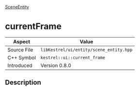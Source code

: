 [SceneEntity](index.md)
# currentFrame
| Aspect | Value |
| --- | --- |
| Source File | `libKestrel/ui/entity/scene_entity.hpp` |
| C++ Symbol | `kestrel::ui::current_frame` |
| Introduced | Version 0.8.0 |
## Description
